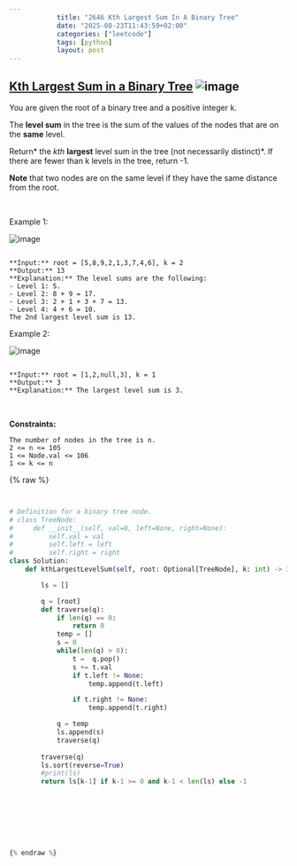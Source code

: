 ```yaml
---
            title: "2646 Kth Largest Sum In A Binary Tree"
            date: "2025-08-23T11:43:59+02:00"
            categories: ["leetcode"]
            tags: [python]
            layout: post
---
```

            
## [Kth Largest Sum in a Binary Tree](https://leetcode.com/problems/kth-largest-sum-in-a-binary-tree) ![image](https://img.shields.io/badge/Difficulty-Medium-orange)

You are given the root of a binary tree and a positive integer k.

The **level sum** in the tree is the sum of the values of the nodes that are on the **same** level.

Return* the *kth* **largest** level sum in the tree (not necessarily distinct)*. If there are fewer than k levels in the tree, return -1.

**Note** that two nodes are on the same level if they have the same distance from the root.

 

Example 1:

![image](https://assets.leetcode.com/uploads/2022/12/14/binaryytreeedrawio-2.png)
```

**Input:** root = [5,8,9,2,1,3,7,4,6], k = 2
**Output:** 13
**Explanation:** The level sums are the following:
- Level 1: 5.
- Level 2: 8 + 9 = 17.
- Level 3: 2 + 1 + 3 + 7 = 13.
- Level 4: 4 + 6 = 10.
The 2nd largest level sum is 13.

```

Example 2:

![image](https://assets.leetcode.com/uploads/2022/12/14/treedrawio-3.png)
```

**Input:** root = [1,2,null,3], k = 1
**Output:** 3
**Explanation:** The largest level sum is 3.

```

 

**Constraints:**

	The number of nodes in the tree is n.
	2 <= n <= 105
	1 <= Node.val <= 106
	1 <= k <= n

{% raw %}


```python


# Definition for a binary tree node.
# class TreeNode:
#     def __init__(self, val=0, left=None, right=None):
#         self.val = val
#         self.left = left
#         self.right = right
class Solution:
    def kthLargestLevelSum(self, root: Optional[TreeNode], k: int) -> int:

        ls = []

        q = [root]
        def traverse(q):
            if len(q) == 0:
                return 0
            temp = []
            s = 0
            while(len(q) > 0):
                t =  q.pop()
                s += t.val
                if t.left != None:
                    temp.append(t.left)

                if t.right != None:
                    temp.append(t.right)

            q = temp
            ls.append(s)
            traverse(q)
        
        traverse(q)
        ls.sort(reverse=True)
        #print(ls)
        return ls[k-1] if k-1 >= 0 and k-1 < len(ls) else -1
        




        


{% endraw %}
```
